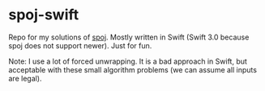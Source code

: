 # spoj-swift

Repo for my solutions of [spoj](http://www.spoj.com). Mostly written in Swift (Swift 3.0 because spoj does not support newer). Just for fun.

Note: I use a lot of forced unwrapping. It is a bad approach in Swift, but acceptable with these small algorithm problems (we can assume all inputs are legal).